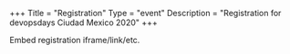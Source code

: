 +++
Title = "Registration"
Type = "event"
Description = "Registration for devopsdays Ciudad Mexico 2020"
+++

<div style="width:100%; text-align:left;">

Embed registration iframe/link/etc.
</div></div>
</div>

